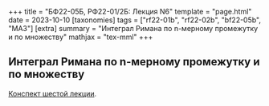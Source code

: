 +++
title = "БФ22-05Б, РФ22-01/2Б: Лекция N6"
template = "page.html"
date = 2023-10-10
[taxonomies]
tags = ["rf22-01b", "rf22-02b", "bf22-05b", "MA3"]
[extra]
summary = "Интеграл Римана по n-мерному промежутку и по множеству"
mathjax = "tex-mml"
+++

<!-- more -->

## Интеграл Римана по n-мерному промежутку и по множеству

[Конспект шестой лекции](/MA3_Lecture_6.pdf). 